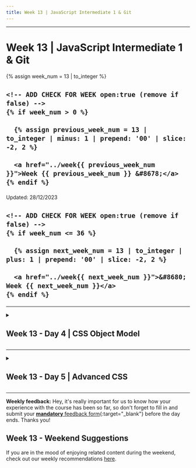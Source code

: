 ```yaml
---
title: Week 13 | JavaScript Intermediate 1 & Git
---
```


<hr class="mb-0">

<h1 id="{{ Week 13-JavaScript Intermediate 1 & Git | slugify }}">
  <span class="week-prefix">Week 13 |</span> JavaScript Intermediate 1 & Git
</h1>

<div class="week-controls">

  {% assign week_num = 13 | to_integer %}

  <h2 class="week-controls__previous_week">

    <!-- ADD CHECK FOR WEEK open:true (remove if false) -->
    {% if week_num > 0 %}

      {% assign previous_week_num = 13 | to_integer | minus: 1 | prepend: '00' | slice: -2, 2 %}

      <a href="../week{{ previous_week_num }}">Week {{ previous_week_num }} &#8678;</a>
    {% endif %}

  </h2>

  <span>Updated: 28/12/2023</span>

  <h2 class="week-controls__next_week">

    <!-- ADD CHECK FOR WEEK open:true (remove if false) -->
    {% if week_num <= 36 %}

      {% assign next_week_num = 13 | to_integer | plus: 1 | prepend: '00' | slice: -2, 2 %}

      <a href="../week{{ next_week_num }}">&#8680; Week {{ next_week_num }}</a>
    {% endif %}

  </h2>

</div>

---

<!-- Week 13 - Day 4 | CSS Object Model -->
<details markdown="1">
  <summary>
    <h2>
      <span class="summary-day">Week 13 - Day 4</span> | CSS Object Model</h2>
  </summary>

### Schedule

  - [Study](#study-plan-NN)
  - [Exercises](#exercises-NN)
  - [Extra Resources](#extra-resources-NN)

### Study Plan

  Let's learn the **CSS Object Model**

  > "The CSS Object Model is a set of APIs allowing the manipulation of CSS from JavaScript. 
  >
  > It is much like the DOM, but for the CSS rather than the HTML. 
  >
  > It allows users to read and modify CSS style dynamically."



  - Slowly go through this lengthy article: [**A Beginner’s Guide To CSS Object Model (CSSOM)**](https://www.lambdatest.com/blog/css-object-model/){:target="_blank"}

  ![](assets/DOM.CSSOM.png)

  In this article you'll find the word `Interface` mentioned quite a lot, so let's ask `ChatGPT` to explain this to us:

  **What is an Interface?**

  > "In the world of programming and computer science, an "interface" refers to a set of rules or specifications that define how different software components can interact with each other. It's like a contract that outlines what methods or functions an object or component should have and how they should behave.
  >
  > Think of it as a way for different parts of a program to communicate with each other without needing to know all the nitty-gritty details of how each part is implemented. **It's a bit like using a remote control to interact with your TV. You don't need to know exactly how the TV works internally; you just need to know the buttons on the remote control and what they do (that's the interface).**
  >
  > In the context of MDN documentation, when you see terms like "CSSStyleSheet", "Event interface", "FocusEvent interface," "UIEvent interface," etc., they are referring to specific sets of rules that describe what properties and methods an object (e.g. an Event object) should have. These interfaces tell developers what they can expect from these objects and how they can work with them."



  **CAUTION:** The ChatGPT response was reviewed and curated by our staff of professional developers. Never trust AI-generated responses 100%.

  Here is a list of the main concepts that you will learn in this article:

  - The `HTMLElement.style.*` set of properties
  - The `window.getComputedStyle(Element)` method
  - The `CSSStyleDeclaration Interface` and its properties:
    - `getPropertyValue()`
    - `getPropertyPriority()`
    - `setProperty(propertyName, value, priority)`
    - `removeProperty(property)`
    - `item()`
    - `length`
  - The `StyleSheet & StyleSheetList Interfaces` and their properties:
    - `disabled`
    - `href`
    - `media`
    - `ownerNode`
    - `parentStyleSheet`
    - `title`
    - `type`
    - `document.styleSheets.length`
  - The `CSSStyleSheet & CSSRule Interfaces`
    - `cssRules`
    - `deleteRule()`
    - `insertRule()`
    - `cssText`
    - `parentRule`
    - `parentStyleSheet`
  - The `CSSMediaRule & CSSKeyframeRule Interfaces`
    - `media`
    - `keyText`

<!-- Summary -->

<!-- Exercises -->

### Extra Resources

  <!-- TODO: INTEGRATE: https://github.com/in-tech-gration/web.dev/blob/main/src/site/content/en/blog/critical-rendering-path-constructing-the-object-model/index.md -->


  - [Constructing the Object Model](https://web.dev/articles/critical-rendering-path/constructing-the-object-model){:target="_blank"}

### Sources and Attributions

  - [CSS Object Model (CSSOM) @MDN](https://developer.mozilla.org/en-US/docs/Web/API/CSS_Object_Model){:target="_blank"}
  
</details>

<hr class="mt-1">

<!-- Week 13 - Day 5 | Advanced CSS -->
<details markdown="1">
  <summary>
    <h2>
      <span class="summary-day">Week 13 - Day 5</span> | Advanced CSS</h2>
  </summary>

### Schedule

  - [Study](#study-plan-NN)
  - [Exercises](#exercises-NN)
  - [Extra Resources](#extra-resources-NN)

<!-- Study Plan -->

### Summary

  ![](https://in-tech-gration.github.io/WDX-180/curriculum/modules/javascript/misc/post_mortem/assets/post_mortem.png)

  Let's begin by reading about [What is a Software Post-Mortem and How Do You Write One?](https://www.freecodecamp.org/news/what-is-a-software-post-mortem/){:target="_blank"}

  After having read the article, open up the code [found here](https://github.com/in-tech-gration/WDX-180/tree/main/curriculum/modules/javascript/misc/post_mortem){:target="_blank"} debug the program and write a short post mortem.

  ---



  Next, we are going to explore some pretty useful and cool CSS features (that you probably didn't know exist). Let's go!

  - Go through [**this article**](https://www.lambdatest.com/blog/advanced-css-tricks-and-techniques/){:target="_blank"} that covers quite a lot of features. For each one, you should check the appropriate MDN article for more details and play around with the feature in your local development environment. Perhaps it's a good idea at this point to create a file named `advanced-css-tricks.html` and work on it.

  The point of this module is to become aware and familiar with these really handy CSS tools. Unless you practice, of course, there's no point in moving forward, so let's use these tricks to build a web page that includes every single feature in the list.

  - **Responsive CSS Grids**
  - **Vertically Align with Flexbox**
  - **SVG for Icons and Logos**
  - **Masking**
  - **Shape Outside**
  - **Zoom on Hover**
  - **Scroll Snapping**
  - **Variable Fonts**
  - **Generate Text Animation**
  - **Initial Letter**
  - **Logical Properties and Values**
  - **CSS Subgrids**
  - **Smart Quotes in HTML/CSS**
  - **Comma-Separated Lists**
  - **Feature Query**
  - **Background Repeat**
  - **CSS Gradients**
  - **Truncate Strings**

  On top of that, you want to create a page that includes every single feature with a small description taken from the MDN docs and a small example (containing both the code used and the actual displayed output).

<!-- Exercises -->

### Extra Resources

  _(Nothing here yet. Feel free to contribute if you've found some useful resources.)_

### Sources and Attributions

  - [18 Advanced CSS Tricks And Tips [2023]](https://www.lambdatest.com/blog/advanced-css-tricks-and-techniques/){:target="_blank"}
  
</details>


<hr class="mt-1">

**Weekly feedback:** Hey, it's really important for us to know how your experience with the course has been so far, so don't forget to fill in and submit your [**mandatory** feedback form](https://forms.gle/S6Zg3bbS2uuwsSZF9){:target="_blank"} before the day ends. Thanks you!

## Week 13 - Weekend Suggestions

If you are in the mood of enjoying related content during the weekend, check out our weekly recommendations [here](WEEKEND.md).